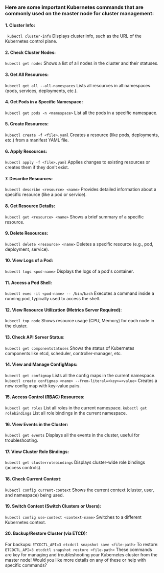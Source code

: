 ### Here are some important Kubernetes commands that are commonly used on the master node for cluster management:

#### 1. Cluster Info:

``` kubectl cluster-info``` 
Displays cluster info, such as the URL of the Kubernetes control plane.
#### 2. Check Cluster Nodes:
```kubectl get nodes```
Shows a list of all nodes in the cluster and their statuses.
#### 3. Get All Resources:
```kubectl get all --all-namespaces```
Lists all resources in all namespaces (pods, services, deployments, etc.).
#### 4. Get Pods in a Specific Namespace:
```kubectl get pods -n <namespace>```
List all the pods in a specific namespace.
#### 5. Create Resources:
```kubectl create -f <file>.yaml```
Creates a resource (like pods, deployments, etc.) from a manifest YAML file.
#### 6. Apply Resources:
```kubectl apply -f <file>.yaml```
Applies changes to existing resources or creates them if they don't exist.
#### 7. Describe Resources:
```kubectl describe <resource> <name>```
Provides detailed information about a specific resource (like a pod or service).
#### 8. Get Resource Details:
```kubectl get <resource> <name>```
Shows a brief summary of a specific resource.
#### 9. Delete Resources:
```kubectl delete <resource> <name>```
Deletes a specific resource (e.g., pod, deployment, service).
#### 10. View Logs of a Pod:
```kubectl logs <pod-name>```
Displays the logs of a pod's container.
#### 11. Access a Pod Shell:
```kubectl exec -it <pod-name> -- /bin/bash```
Executes a command inside a running pod, typically used to access the shell.
#### 12. View Resource Utilization (Metrics Server Required):
```kubectl top node```
Shows resource usage (CPU, Memory) for each node in the cluster.
#### 13. Check API Server Status:
```kubectl get componentstatuses```
Shows the status of Kubernetes components like etcd, scheduler, controller-manager, etc.
#### 14. View and Manage ConfigMaps:
```kubectl get configmap```
Lists all the config maps in the current namespace.
```kubectl create configmap <name> --from-literal=<key>=<value>```
Creates a new config map with key-value pairs.
#### 15. Access Control (RBAC) Resources:
```kubectl get roles```
List all roles in the current namespace.
```kubectl get rolebindings```
List all role bindings in the current namespace.
#### 16. View Events in the Cluster:
```kubectl get events```
Displays all the events in the cluster, useful for troubleshooting.
#### 17. View Cluster Role Bindings:
```kubectl get clusterrolebindings```
Displays cluster-wide role bindings (access controls).
#### 18. Check Current Context:
```kubectl config current-context```
Shows the current context (cluster, user, and namespace) being used.
#### 19. Switch Context (Switch Clusters or Users):
```kubectl config use-context <context-name>```
Switches to a different Kubernetes context.
#### 20. Backup/Restore Cluster (via ETCD):
For backups:
```ETCDCTL_API=3 etcdctl snapshot save <file-path>```
To restore:
```ETCDCTL_API=3 etcdctl snapshot restore <file-path>```
These commands are key for managing and troubleshooting your Kubernetes cluster from the master node! Would you like more details on any of these or help with specific commands?



